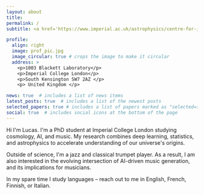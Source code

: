 ```yaml
---
layout: about
title:
permalink: /
subtitle: <a href='https://www.imperial.ac.uk/astrophysics/centre-for-inference-and-cosmology/'>Imperial Centre for Inference & Cosmology</a>

profile:
  align: right
  image: prof_pic.jpg
  image_circular: true # crops the image to make it circular
  address: >
    <p>1003 Blackett Laboratory</p>
    <p>Imperial College London</p>
    <p>South Kensington SW7 2AZ </p>
    <p> United Kingdom </p>

news: true  # includes a list of news items
latest_posts: true  # includes a list of the newest posts
selected_papers: true # includes a list of papers marked as "selected={true}"
social: true  # includes social icons at the bottom of the page
---
```


Hi I'm Lucas. I'm a PhD student at Imperial College London studying cosmology, AI, and music. My research combines deep learning, statistics, and astrophysics to accelerate understanding of our universe's origins. 

Outside of science, I'm a jazz and classical trumpet player. As a result, I am also interested in the evolving intersection of AI-driven music generation, and its implications for musicians.

In my spare time I study languages – reach out to me in English, French, Finnish, or Italian.
